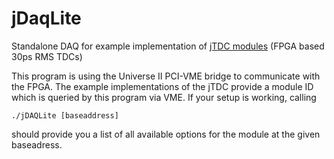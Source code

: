 # jDaqLite
Standalone DAQ for example implementation of [jTDC modules](https://github.com/jobisoft/jTDC) (FPGA based 30ps RMS TDCs)

This program is using the Universe II PCI-VME bridge to communicate with the FPGA. The example implementations of the jTDC provide a module ID which is queried by this program via VME. If your setup is working, calling
```
./jDAQLite [baseaddress]
```
should provide you a list of all available options for the module at the given baseadress.
